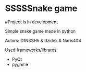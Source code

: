 # SSSSSnake game

#Project is in development

Simple snake game made in python

Autors: D1N3SHh & dzidek & Naris404


Used frameworks/librares:
- PyQt
- pygame
